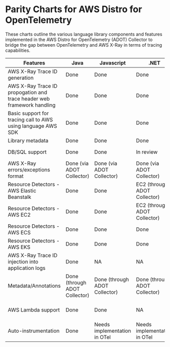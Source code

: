 # Parity Charts for AWS Distro for OpenTelemetry 

These charts outline the various language library components and features implemented in the AWS Distro for OpenTelemetry (ADOT) Collector to bridge the gap between OpenTelemetry and AWS X-Ray in terms of tracing capabilities.

|Features	|Java	|Javascript	|.NET	|Python	|Go	|
|---	|---	|---	|---	|---	|---	|
|AWS X-Ray Trace ID generation	|Done	|Done	|Done	|Done	|Done	|
|AWS X-Ray Trace ID propogation and trace header web framework handling	|Done	|Done	|Done	|Done	|Done	|
|Basic support for tracing call to AWS using language AWS SDK	|Done	|Done	|Done	|Done	|Done	|
|Library metadata	|Done	|Done	|Done	|Done	|Done	|
|DB/SQL support	|Done	|Done	|In review	|In review ([OTel Issue #159](https://github.com/open-telemetry/opentelemetry-python-contrib/issues/159))	|Done	|
|AWS X-Ray errors/exceptions format	|Done (via ADOT Collector)	|Done (via ADOT Collector)	|Done (via ADOT Collector)	|Done (via ADOT Collector)	|Done (via ADOT Collector)	|
|Resource Detectors - AWS Elastic Beanstalk	|Done	|Done	|EC2 (through ADOT Collector)	|EC2 (through ADOT Collector)	|Done	|
|Resource Detectors - AWS EC2	|Done	|Done	|EC2 (through ADOT Collector)	|EC2 (through ADOT Collector)	|Done	|
|Resource Detectors - AWS ECS	|Done	|Done	|Done	|Done	|Done	|
|Resource Detectors - AWS EKS	|Done	|Done	|Done |Done |Done	|
|AWS X-Ray Trace ID injection into application logs	|Done	| NA	| NA	| NA	| NA   |
|Metadata/Annotations	|Done (through ADOT Collector)	|Done (through ADOT Collector)	|Done (through ADOT Collector)	|Done (through ADOT Collector)	|Done (Through ADOT Collector)	|
|AWS Lambda support	|Done	|Done	| NA |Done (with auto-instrumentation)	| NA	|
|Auto-instrumentation	|Done	|Needs implementation in OTel	|Needs implementation in OTel	|Done	|N/A	|
